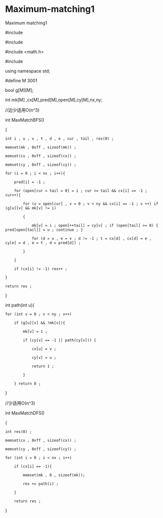 # Maximum-matching1

Maximum matching1

#include <iostream>
  
#include <string>
  
#include <math.h>

#include <vector>
  
using namespace std;

#define M 3001

bool g[M][M];

int mk[M] ,cx[M],pred[M],open[M],cy[M],nx,ny;

//边少适用O(n^3)

int MaxMatchBFS()

{

    int i , u , v , t , d , e , cur , tail , res(0) ;
    
    memset(mk , 0xff , sizeof(mk)) ; 
    
    memset(cx , 0xff , sizeof(cx)) ;
    
    memset(cy , 0xff , sizeof(cy)) ;
    
    for (i = 0 ; i < nx ; i++){
    
        pred[i] = -1 ;
        
		for (open[cur = tail = 0] = i ; cur <= tail && cx[i] == -1 ; cur++){
    
            for (u = open[cur] , v = 0 ; v < ny && cx[i] == -1 ; v ++) if (g[u][v] && mk[v] != i)
            
            {
            
                mk[v] = i ; open[++tail] = cy[v] ; if (open[tail] >= 0) { pred[open[tail]] = u ; continue ; }
                
                for (d = u , e = v ; d != -1 ; t = cx[d] , cx[d] = e , cy[e] = d , e = t , d = pred[d]) ;
                
            }
            
        }
        
        if (cx[i] != -1) res++ ;
        
    }
    
    return res ;
    
}

int path(int u){

    for (int v = 0 ; v < ny ; v++) 
    
		if (g[u][v] && !mk[v]){
    
			mk[v] = 1 ; 
      
			if (cy[v] == -1 || path(cy[v])) {
      
				cx[u] = v ; 
        
				cy[v] = u ; 
        
				return 1 ; 
        
			}
      
		} return 0 ;
    
}

//少适用O(n^3)

int MaxMatchDFS()

{

    int res(0) ;
    
    memset(cx , 0xff , sizeof(cx)) ; 
    
    memset(cy , 0xff , sizeof(cy)) ;
    
    for (int i = 0 ; i < nx ; i++) 
    
		if (cx[i] == -1){
    
			memset(mk , 0 , sizeof(mk)); 
      
            res += path(i) ;
            
		}
    
		return res ;
    
}

